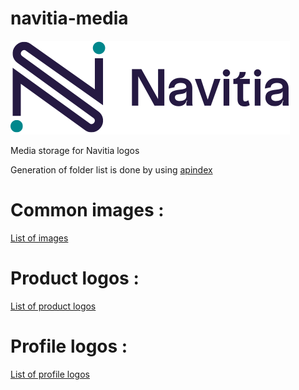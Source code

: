 # navitia-media
![Navitia](./logos/products/navitia/navitia-blue@3x.png)

Media storage for Navitia logos 

Generation of folder list is done by using [apindex](https://github.com/libthinkpad/apindex)

# Common images :
[List of images](https://canaltp.github.io/navitia-media/common/index.html)

# Product logos :
[List of product logos](https://canaltp.github.io/navitia-media/logos/products/index.html)

# Profile logos :
[List of profile logos](https://canaltp.github.io/navitia-media/logos/profiles/index.html)
